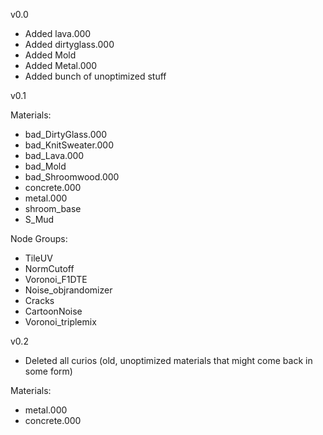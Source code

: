 v0.0

 - Added lava.000
 - Added dirtyglass.000
 - Added Mold
 - Added Metal.000
 - Added bunch of unoptimized stuff

v0.1

Materials:
 - bad_DirtyGlass.000
 - bad_KnitSweater.000
 - bad_Lava.000
 - bad_Mold
 - bad_Shroomwood.000
 - concrete.000
 - metal.000
 - shroom_base
 - S_Mud

Node Groups:
 - TileUV
 - NormCutoff
 - Voronoi_F1DTE
 - Noise_objrandomizer
 - Cracks
 - CartoonNoise
 - Voronoi_triplemix
 
 v0.2
 
 - Deleted all curios (old, unoptimized materials that might come back in some form)

Materials:
 - metal.000
 - concrete.000
